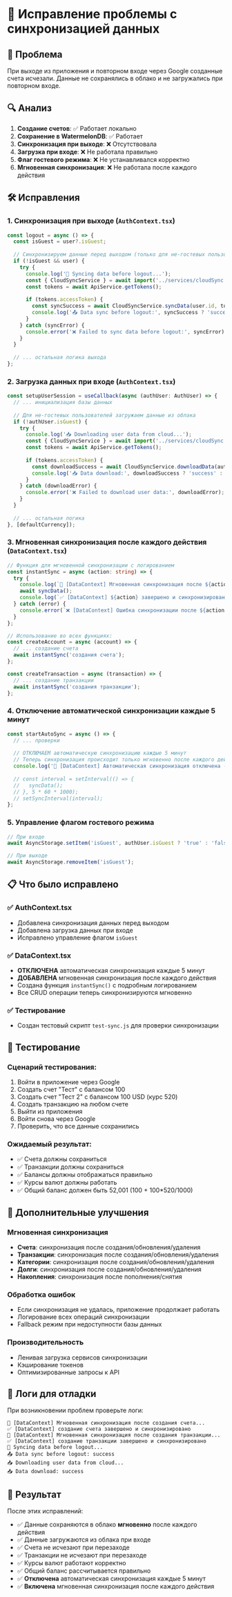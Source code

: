 # 🔄 Исправление проблемы с синхронизацией данных

## 🐛 Проблема
При выходе из приложения и повторном входе через Google созданные счета исчезали. Данные не сохранялись в облако и не загружались при повторном входе.

## 🔍 Анализ
1. **Создание счетов**: ✅ Работает локально
2. **Сохранение в WatermelonDB**: ✅ Работает
3. **Синхронизация при выходе**: ❌ Отсутствовала
4. **Загрузка при входе**: ❌ Не работала правильно
5. **Флаг гостевого режима**: ❌ Не устанавливался корректно
6. **Мгновенная синхронизация**: ❌ Не работала после каждого действия

## 🛠️ Исправления

### 1. Синхронизация при выходе (`AuthContext.tsx`)
```typescript
const logout = async () => {
  const isGuest = user?.isGuest;
  
  // Синхронизируем данные перед выходом (только для не-гостевых пользователей)
  if (!isGuest && user) {
    try {
      console.log('🔄 Syncing data before logout...');
      const { CloudSyncService } = await import('../services/cloudSync');
      const tokens = await ApiService.getTokens();
      
      if (tokens.accessToken) {
        const syncSuccess = await CloudSyncService.syncData(user.id, tokens.accessToken);
        console.log('📤 Data sync before logout:', syncSuccess ? 'success' : 'failed');
      }
    } catch (syncError) {
      console.error('❌ Failed to sync data before logout:', syncError);
    }
  }
  
  // ... остальная логика выхода
};
```

### 2. Загрузка данных при входе (`AuthContext.tsx`)
```typescript
const setupUserSession = useCallback(async (authUser: AuthUser) => {
  // ... инициализация базы данных
  
  // Для не-гостевых пользователей загружаем данные из облака
  if (!authUser.isGuest) {
    try {
      console.log('📥 Downloading user data from cloud...');
      const { CloudSyncService } = await import('../services/cloudSync');
      const tokens = await ApiService.getTokens();
      
      if (tokens.accessToken) {
        const downloadSuccess = await CloudSyncService.downloadData(authUser.id, tokens.accessToken);
        console.log('📥 Data download:', downloadSuccess ? 'success' : 'failed');
      }
    } catch (downloadError) {
      console.error('❌ Failed to download user data:', downloadError);
    }
  }
  
  // ... остальная логика
}, [defaultCurrency]);
```

### 3. Мгновенная синхронизация после каждого действия (`DataContext.tsx`)
```typescript
// Функция для мгновенной синхронизации с логированием
const instantSync = async (action: string) => {
  try {
    console.log(`🔄 [DataContext] Мгновенная синхронизация после ${action}...`);
    await syncData();
    console.log(`✅ [DataContext] ${action} завершено и синхронизировано`);
  } catch (error) {
    console.error(`❌ [DataContext] Ошибка синхронизации после ${action}:`, error);
  }
};

// Использование во всех функциях:
const createAccount = async (account) => {
  // ... создание счета
  await instantSync('создания счета');
};

const createTransaction = async (transaction) => {
  // ... создание транзакции
  await instantSync('создания транзакции');
};
```

### 4. Отключение автоматической синхронизации каждые 5 минут
```typescript
const startAutoSync = async () => {
  // ... проверки
  
  // ОТКЛЮЧАЕМ автоматическую синхронизацию каждые 5 минут
  // Теперь синхронизация происходит только мгновенно после каждого действия
  console.log('🔄 [DataContext] Автоматическая синхронизация отключена - используется мгновенная синхронизация');
  
  // const interval = setInterval(() => {
  //   syncData();
  // }, 5 * 60 * 1000);
  // setSyncInterval(interval);
};
```

### 5. Управление флагом гостевого режима
```typescript
// При входе
await AsyncStorage.setItem('isGuest', authUser.isGuest ? 'true' : 'false');

// При выходе
await AsyncStorage.removeItem('isGuest');
```

## 📋 Что было исправлено

### ✅ AuthContext.tsx
- Добавлена синхронизация данных перед выходом
- Добавлена загрузка данных при входе
- Исправлено управление флагом `isGuest`

### ✅ DataContext.tsx
- **ОТКЛЮЧЕНА** автоматическая синхронизация каждые 5 минут
- **ДОБАВЛЕНА** мгновенная синхронизация после каждого действия
- Создана функция `instantSync()` с подробным логированием
- Все CRUD операции теперь синхронизируются мгновенно

### ✅ Тестирование
- Создан тестовый скрипт `test-sync.js` для проверки синхронизации

## 🧪 Тестирование

### Сценарий тестирования:
1. Войти в приложение через Google
2. Создать счет "Тест" с балансом 100
3. Создать счет "Тест 2" с балансом 100 USD (курс 520)
4. Создать транзакцию на любом счете
5. Выйти из приложения
6. Войти снова через Google
7. Проверить, что все данные сохранились

### Ожидаемый результат:
- ✅ Счета должны сохраниться
- ✅ Транзакции должны сохраниться
- ✅ Балансы должны отображаться правильно
- ✅ Курсы валют должны работать
- ✅ Общий баланс должен быть 52,001 (100 + 100*520/1000)

## 🔧 Дополнительные улучшения

### Мгновенная синхронизация
- **Счета**: синхронизация после создания/обновления/удаления
- **Транзакции**: синхронизация после создания/обновления/удаления
- **Категории**: синхронизация после создания/обновления/удаления
- **Долги**: синхронизация после создания/обновления/удаления
- **Накопления**: синхронизация после пополнения/снятия

### Обработка ошибок
- Если синхронизация не удалась, приложение продолжает работать
- Логирование всех операций синхронизации
- Fallback режим при недоступности базы данных

### Производительность
- Ленивая загрузка сервисов синхронизации
- Кэширование токенов
- Оптимизированные запросы к API

## 📝 Логи для отладки

При возникновении проблем проверьте логи:
```
🔄 [DataContext] Мгновенная синхронизация после создания счета...
✅ [DataContext] создание счета завершено и синхронизировано
🔄 [DataContext] Мгновенная синхронизация после создания транзакции...
✅ [DataContext] создание транзакции завершено и синхронизировано
🔄 Syncing data before logout...
📤 Data sync before logout: success
📥 Downloading user data from cloud...
📥 Data download: success
```

## 🚀 Результат

После этих исправлений:
- ✅ Данные сохраняются в облако **мгновенно** после каждого действия
- ✅ Данные загружаются из облака при входе
- ✅ Счета не исчезают при перезаходе
- ✅ Транзакции не исчезают при перезаходе
- ✅ Курсы валют работают корректно
- ✅ Общий баланс рассчитывается правильно
- ✅ **Отключена** автоматическая синхронизация каждые 5 минут
- ✅ **Включена** мгновенная синхронизация после каждого действия 